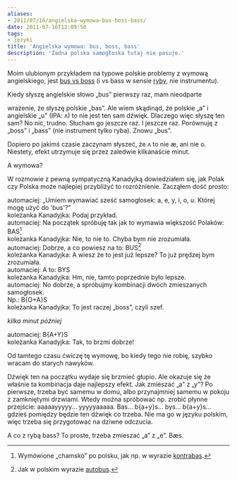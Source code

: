 ```yaml
---
aliases:
- 2011/07/16/angielska-wymowa-bus-boss-bass/
date: 2011-07-16T12:09:50
tags:
- języki
title: 'Angielska wymowa: bus, boss, bass'
description: 'Żadna polska samogłoska tutaj nie pasuje.'
---
```


Moim ulubionym przykładem na typowe polskie problemy z wymową angielskiego, jest
[bus vs boss][wymowa] (i vs bass w sensie [ryby][ryba], nie instrumentu).
<!--more--> Kiedy słyszę angielskie słowo „bus” pierwszy raz, mam nieodparte
wrażenie, że słyszę polskie „bas”. Ale wiem skądinąd, że polskie „a” i
angielskie „u” (IPA: ʌ) to nie jest ten sam dźwięk. Dlaczego więc słyszę ten
sam? No nic, trudno. Słucham go jeszcze raz. I jeszcze raz. Porównuję z „boss” i
„bass” (nie instrument tylko ryba). Znowu „bus”.

[wymowa]: http://howjsay.com/index.php?word=boss%3Bbasset%3Bbus%3Bbass&submit=Submit "dodałem baseta specjalnie, bo na hasło 'bass' howjsay podaje nie to słowo o które mi chodzi"
[ryba]: http://en.wikipedia.org/wiki/Bass_%28fish%29 "Rozróżnienie pomiędzy instrumentem i rybą przydaje się w restauracji."

Dopiero po jakimś czasie zaczynam słyszeć, że ʌ to nie æ, ani nie o. Niestety,
efekt utrzymuje się przez zaledwie kilkanaście minut.

A wymowa?

W rozmowie z pewną sympatyczną Kanadyjką dowiedziałem się, jak Polak czy
Polska może najlepiej przybliżyć to rozróżnienie. Zacząłem dość prosto:

automaciej: „Umiem wymawiać sześć samogłosek: a, e, y, i, o, u. Której mogę
użyć do 'bus'?”  
koleżanka Kanadyjka: Podaj przykład.  
automaciej: Na początek spróbuję tak jak to wymawia większość Polaków: BAS[^1]  
koleżanka Kanadyjka: Nie, to nie to. Chyba bym nie zrozumiała.  
automaciej: Dobrze, a co powiesz na to: BUS[^2]  
koleżanka Kanadyjka: A wiesz że to jest już lepsze? To już prędzej bym zrozumiała.  
automaciej: A to: BYS  
koleżanka Kanadyjka: Hm, nie, tamto poprzednie było lepsze.  
automaciej: No dobrze, a spróbujmy kombinacji dwóch zmieszanych samogłosek.  
Np.: B{O+A}S  
koleżanka Kanadyjka: To jest raczej „boss”, czyli szef.

_kilka minut później_

automaciej: B{A+Y}S  
koleżanka Kanadyjka: Tak, to brzmi dobrze!

Od tamtego czasu ćwiczę tę wymowę, bo kiedy tego nie robię, szybko wracam do
starych nawyków.

Dźwięk ten na początku wydaje się brzmieć głupio. Ale okazuje się że właśnie
ta kombinacja daje najlepszy efekt. Jak zmieszać „a” z „y”? Po pierwsze,
trzeba być samemu w domu, albo przynajmniej samemu w pokoju z zamkniętymi
drzwiami. Wtedy można spróbować np. zrobić płynne przejście: aaaaayyyyy...
yyyyyaaaaa. Bas... b{a+y}s... bys... b{a+y}s... gdzieś pomiędzy będzie ten
dźwięk co trzeba. Nie ma go w języku polskim, więc trzeba się przygotować na
dziwne odczucia.

A co z rybą bass? To proste, trzeba zmieszać „a” z „e”. Bæs.

[^1]: Wymówione „chamsko” po polsku, jak np. w wyrazie [kontrabas][kontrubas].
[^2]: Jak w polskim wyrazie [autobus][autobus].

[kontrubas]: http://www.youtube.com/watch?v=K2SaUDSC4F8#t=0m17s "Kontrybasu gryfu końcu..."
[autobus]: http://www.youtube.com/watch?v=dme-Ns3G4o4#t=2m14s "Może być czerwony."
